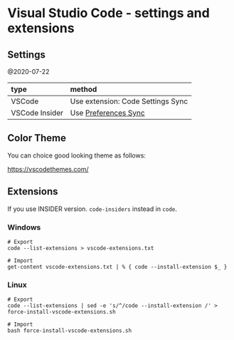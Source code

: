 # Visual Studio Code - settings and extensions

## Settings

@2020-07-22

| type              | method                                            |
|:------------------|:--------------------------------------------------|
| VSCode            | Use extension: Code Settings Sync                 |
| VSCode Insider    | Use [Preferences Sync][ref-vscode-settings-sync]  |

[ref-vscode-settings-sync]:https://code.visualstudio.com/docs/editor/settings-sync


## Color Theme

You can choice good looking theme as follows:

https://vscodethemes.com/


## Extensions

If you use INSIDER version.
`code-insiders` instead in `code`.


### Windows

```PS:Export
# Export
code --list-extensions > vscode-extensions.txt
```

```PS:Import
# Import
get-content vscode-extensions.txt | % { code --install-extension $_ }
```

### Linux

```sh:Export
# Export
code --list-extensions | sed -e 's/^/code --install-extension /' > force-install-vscode-extensions.sh
```

```sh:Import
# Import
bash force-install-vscode-extensions.sh
```
